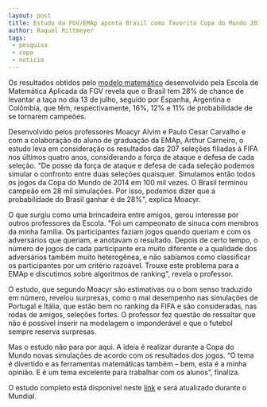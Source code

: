 ```yaml
---
layout: post
title: Estudo da FGV/EMAp aponta Brasil como favorito Copa do Mundo 2014
author: Raquel Rittmeyer
tags:
 - pesquisa
 - copa
 - noticia
---
```


Os resultados obtidos pelo
[modelo matemático](http://emap.fgv.br/copa-2014/) desenvolvido pela
Escola de Matemática Aplicada da FGV revela que o Brasil tem 28% de
chance de levantar a taça no dia 13 de julho, seguido por Espanha,
Argentina e Colômbia, que têm, respectivamente, 16%, 12% e 11% de
probabilidade de se tornarem campeões.

Desenvolvido pelos professores Moacyr Alvim e Paulo Cesar Carvalho e
com a colaboração do aluno de graduação da EMAp, Arthur Carneiro, o
estudo leva em consideração os resultados das 207 seleções filiadas à
FIFA nos últimos quatro anos, considerando a força de ataque e defesa
de cada seleção. "De posse da força de ataque e defesa de cada seleção
podemos simular o confronto entre duas seleções quaisquer. Simulamos
então todos os jogos da Copa do Mundo de 2014 em 100 mil vezes.  O
Brasil terminou campeão em 28 mil simulações. Por isso, podemos dizer
que a probabilidade do Brasil ganhar é de 28%", explica Moacyr.

O que surgiu como uma brincadeira entre amigos, gerou interesse por
outros professores da Escola. "Foi um campeonato de sinuca com membros
da minha família.  Os participantes faziam jogos quando queriam e com
os adversários que queriam, e anotavam o resultado.  Depois de certo
tempo, o número de jogos de cada participante era muito diferente e a
qualidade dos adversários também muito heterogênea, e não sabíamos
como classificar os participantes por um critério razoável. Trouxe
este problema para a EMAp e discutimos sobre algoritmos de ranking",
revela o professor.

O estudo, que segundo Moacyr são estimativas ou o bom senso traduzido
em número, revelou surpresas, como o mal desempenho nas simulações de
Portugal e Itália, que estão bem no ranking da FIFA e são
consideradas, nas rodas de amigos, seleções fortes. O professor fez
questão de ressaltar que não é possível inserir na modelagem o
imponderável e que o futebol sempre reserva surpresas.

Mas o estudo não para por aqui. A ideia é realizar durante a Copa do
Mundo novas simulações de acordo com os resultados dos jogos. “O tema
é divertido e as ferramentas matemáticas também – bem, esta é a minha
opinião. E é um tema excelente para trabalhar com os alunos”,
finaliza.

O estudo completo está disponível neste
[link](http://emap.fgv.br/copa-2014/) e será atualizado durante o
Mundial.

